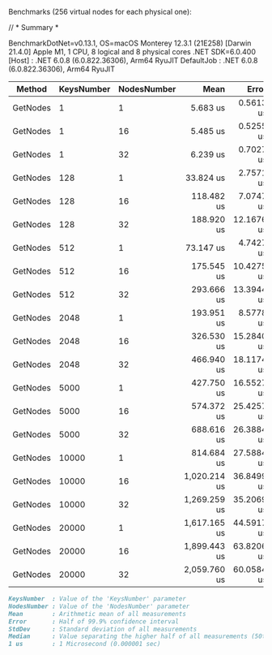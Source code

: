 Benchmarks (256 virtual nodes for each physical one):

// * Summary *

BenchmarkDotNet=v0.13.1, OS=macOS Monterey 12.3.1 (21E258) [Darwin 21.4.0]
Apple M1, 1 CPU, 8 logical and 8 physical cores
.NET SDK=6.0.400
[Host]     : .NET 6.0.8 (6.0.822.36306), Arm64 RyuJIT
DefaultJob : .NET 6.0.8 (6.0.822.36306), Arm64 RyuJIT


|   Method | KeysNumber | NodesNumber |         Mean |      Error |     StdDev |       Median |
|--------- |----------- |------------ |-------------:|-----------:|-----------:|-------------:|
| GetNodes |          1 |           1 |     5.683 us |  0.5613 us |   1.655 us |     4.692 us |
| GetNodes |          1 |          16 |     5.485 us |  0.5255 us |   1.549 us |     4.639 us |
| GetNodes |          1 |          32 |     6.239 us |  0.7027 us |   2.072 us |     5.060 us |
| GetNodes |        128 |           1 |    33.824 us |  2.7571 us |   8.086 us |    29.377 us |
| GetNodes |        128 |          16 |   118.482 us |  7.0747 us |  20.860 us |   114.546 us |
| GetNodes |        128 |          32 |   188.920 us | 12.1676 us |  35.877 us |   181.387 us |
| GetNodes |        512 |           1 |    73.147 us |  4.7427 us |  13.984 us |    66.924 us |
| GetNodes |        512 |          16 |   175.545 us | 10.4275 us |  30.746 us |   168.805 us |
| GetNodes |        512 |          32 |   293.666 us | 13.3944 us |  39.494 us |   277.418 us |
| GetNodes |       2048 |           1 |   193.951 us |  8.5778 us |  24.749 us |   189.355 us |
| GetNodes |       2048 |          16 |   326.530 us | 15.2840 us |  44.825 us |   309.335 us |
| GetNodes |       2048 |          32 |   466.940 us | 18.1174 us |  52.849 us |   456.591 us |
| GetNodes |       5000 |           1 |   427.750 us | 16.5527 us |  48.806 us |   420.915 us |
| GetNodes |       5000 |          16 |   574.372 us | 25.4257 us |  74.569 us |   564.302 us |
| GetNodes |       5000 |          32 |   688.616 us | 26.3884 us |  76.558 us |   663.938 us |
| GetNodes |      10000 |           1 |   814.684 us | 27.5884 us |  80.039 us |   807.244 us |
| GetNodes |      10000 |          16 | 1,020.214 us | 36.8499 us | 108.074 us | 1,021.344 us |
| GetNodes |      10000 |          32 | 1,269.259 us | 35.2069 us | 103.256 us | 1,288.021 us |
| GetNodes |      20000 |           1 | 1,617.165 us | 44.5917 us | 131.480 us | 1,629.595 us |
| GetNodes |      20000 |          16 | 1,899.443 us | 63.8206 us | 188.176 us | 1,828.317 us |
| GetNodes |      20000 |          32 | 2,059.760 us | 60.0584 us | 174.240 us | 2,015.047 us |

```md
KeysNumber  : Value of the 'KeysNumber' parameter
NodesNumber : Value of the 'NodesNumber' parameter
Mean        : Arithmetic mean of all measurements
Error       : Half of 99.9% confidence interval
StdDev      : Standard deviation of all measurements
Median      : Value separating the higher half of all measurements (50th percentile)
1 us        : 1 Microsecond (0.000001 sec)
```

